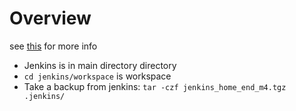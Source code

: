 # Overview
see [this](https://gitlab.com/hhammidd/unit-test/-/wikis/CI-CD/Jenkins2) for more info
* Jenkins is in main directory directory
* `cd jenkins/workspace` is workspace 
* Take a backup from jenkins:
`tar -czf jenkins_home_end_m4.tgz .jenkins/`